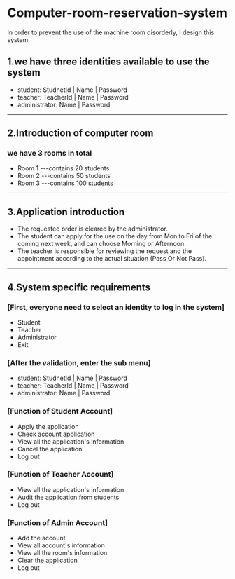 # Computer-room-reservation-system
In order to prevent the use of the machine room disorderly, I design this system

## 1.we have three identities available to use the system
+ student: StudnetId | Name | Password
+ teacher: TeacherId | Name | Password
+ administrator: Name | Password
----------------------------------------
## 2.Introduction of computer room 
 ### we have 3 rooms in total
 + Room 1 ---contains 20 students
 + Room 2 ---contains 50 students
 + Room 3 ---contains 100 students
----------------------------------------
## 3.Application introduction
+ The requested order is cleared by the administrator.
+ The student can apply for the use on the day from Mon to Fri of the coming next week, and can choose Morning or Afternoon.
+ The teacher is responsible for reviewing the request and the appointment according to the actual situation (Pass Or Not Pass).
----------------------------------------
## 4.System specific requirements
### [First, everyone need to select an identity to log in the system]
- Student
- Teacher
- Administrator
- Exit

### [After the validation, enter the sub menu]
+ student: StudnetId | Name | Password
+ teacher: TeacherId | Name | Password
+ administrator: Name | Password

### [Function of Student Account]
+ Apply the application
+ Check account application
+ View all the application's information
+ Cancel the application
+ Log out

### [Function of Teacher Account]
+ View all the application's information
+ Audit the application from students
+ Log out

### [Function of Admin Account]
+ Add the account
+ View all account's information
+ View all the room's information
+ Clear the application
+ Log out
